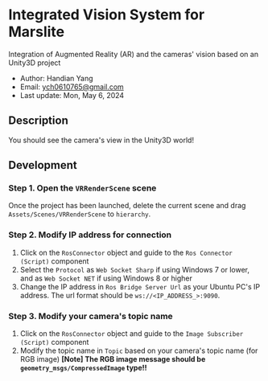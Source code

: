 # Integrated Vision System for Marslite

Integration of Augmented Reality (AR) and the cameras' vision based on an Unity3D project

* Author: Handian Yang
* Email: ych0610765@gmail.com
* Last update: Mon, May 6, 2024

<!--
## Prerequisites

### Hardware
- 
- [Oculus Quest 2](https://www.meta.com/tw/quest/products/quest-2/)
- IntelRealsense camera

### Software
- Windows OS
- [Unity Hub](https://unity.com/unity-hub) with editor version: **2022.3.9f1**
- [Oculus PC application](https://www.meta.com/zh-tw/help/quest/articles/headsets-and-accessories/oculus-rift-s/install-app-for-link/)
-->

## Description

You should see the camera's view in the Unity3D world!

## Development

### Step 1. Open the `VRRenderScene` scene

Once the project has been launched, delete the current scene and drag `Assets/Scenes/VRRenderScene` to `hierarchy`.

### Step 2. Modify IP address for connection

1. Click on the `RosConnector` object and guide to the `Ros Connector (Script)` component
2. Select the `Protocol` as `Web Socket Sharp` if using Windows 7 or lower, and as `Web Socket NET` if using Windows 8 or higher
3. Change the IP address in `Ros Bridge Server Url` as your Ubuntu PC's IP address. The url format should be `ws://<IP_ADDRESS_>:9090`. 

### Step 3. Modify your camera's topic name

1. Click on the `RosConnector` object and guide to the `Image Subscriber (Script)` component
2. Modify the topic name in `Topic` based on your camera's topic name (for RGB image) 
  **[Note] The RGB image message should be `geometry_msgs/CompressedImage` type!!**
